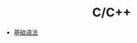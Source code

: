 <h1 align="center">C/C++</h1>


- <font style="font-weight:normal; color:#4169E1;text-decoration:underline;">[基础语法](./docs/Knowledge/C++/基础语法/基础语法/b-1C++基础.md)</font>
